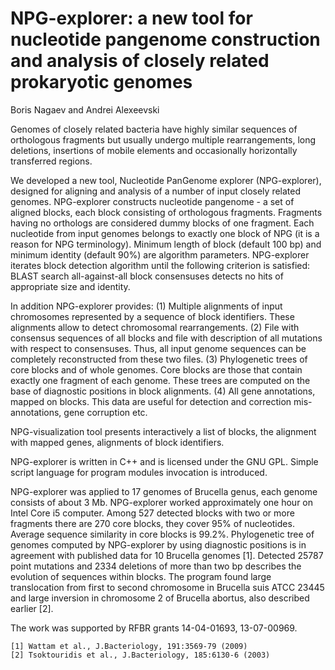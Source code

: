 # NPG-explorer: a new tool for nucleotide pangenome construction and analysis of closely related prokaryotic genomes

Boris Nagaev and Andrei Alexeevski

Genomes of closely related bacteria have highly similar
sequences of orthologous fragments but usually undergo
multiple rearrangements, long deletions, insertions of
mobile elements and occasionally horizontally transferred
regions.

We developed a new tool, Nucleotide PanGenome explorer
(NPG-explorer), designed for aligning and analysis of a
number of input closely related genomes. NPG-explorer
constructs nucleotide pangenome - a set of aligned blocks,
each block consisting of orthologous fragments. Fragments
having no orthologs are considered dummy blocks of one
fragment. Each nucleotide from input genomes belongs to
exactly one block of NPG (it is a reason for NPG
terminology). Minimum length of block (default 100 bp) and
minimum identity (default 90%) are algorithm parameters.
NPG-explorer iterates block detection algorithm until the
following criterion is satisfied: BLAST search
all-against-all block consensuses detects no hits of
appropriate size and identity.

In addition NPG-explorer provides: (1) Multiple alignments
of input chromosomes represented by a sequence of block
identifiers. These alignments allow to detect chromosomal
rearrangements. (2) File with consensus sequences of all
blocks and file with description of all mutations with
respect to consensuses. Thus, all input genome sequences
can be completely reconstructed from these two files. (3)
Phylogenetic trees of core blocks and of whole genomes.
Core blocks are those that contain exactly one fragment of
each genome. These trees are computed on the base of
diagnostic positions in block alignments. (4) All gene
annotations, mapped on blocks. This data are useful for
detection and correction mis-annotations, gene corruption
etc.

NPG-visualization tool presents interactively a list of
blocks, the alignment with mapped genes, alignments of
block identifiers.

NPG-explorer is written in C++ and is licensed under the
GNU GPL. Simple script language for program modules
invocation is introduced.

NPG-explorer was applied to 17 genomes of Brucella genus,
each genome consists of about 3 Mb. NPG-explorer worked
approximately one hour on Intel Core i5 computer. Among 527
detected blocks with two or more fragments there are 270
core blocks, they cover 95% of nucleotides. Average
sequence similarity in core blocks is 99.2%. Phylogenetic
tree of genomes computed by NPG-explorer by using
diagnostic positions is in agreement with published data
for 10 Brucella genomes [1]. Detected 25787 point mutations
and 2334 deletions of more than two bp describes the
evolution of sequences within blocks. The program found
large translocation from first to second chromosome in
Brucella suis ATCC 23445 and large inversion in chromosome
2 of Brucella abortus, also described earlier [2].

The work was supported by RFBR grants 14-04-01693,
13-07-00969.

    [1] Wattam et al., J.Bacteriology, 191:3569-79 (2009)
    [2] Tsoktouridis et al., J.Bacteriology, 185:6130-6 (2003)
